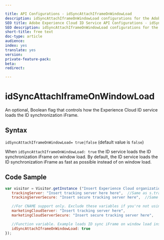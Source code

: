 ```yaml
---

title: API Configurations - idSyncAttachIframeOnWindowLoad
description: idSyncAttachIframeOnWindowLoad configurations for the Adobe Experience Cloud ID Service API
SEO title: Adobe Experience Cloud ID Service API Configurations - idSyncAttachIframeOnWindowLoad
SEO description: idSyncAttachIframeOnWindowLoad configurations for the Adobe Experience Cloud ID Service API
short-title: free text
doc-type: article
audience: 
index: yes
translate: yes
version:
private-feature-pack:
beta:
redirect:

---
```


# idSyncAttachIframeOnWindowLoad

An optional, Boolean flag that controls how the Experience Cloud ID service loads the ID synchronization iFrame.

## Syntax
`idSyncAttachIframeOnWindowLoad= true|false` \(default value is `false`\)

When `idSyncAttachIframeOnWindowLoad: true` the ID service loads the ID synchronization iFrame on window load. By default, the ID service loads the ID synchronization iFrame as fast as possible instead of on window load.

## Code Sample

```javascript
var visitor = Visitor.getInstance ("Insert Experience Cloud organization ID here",{
   trackingServer: "Insert tracking server here here",  //Same as s.trackingServer
   trackingServerSecure: "Insert secure tracking server here",  //Same as s.trackingServerSecure

   //For CNAME support only. Exclude these variables if you're not using CNAME
   marketingCloudServer: "Insert tracking server here",
   marketingCloudServerSecure: "Insert secure tracking server here",

   //Function variable. Example loads ID sync iFrame on window load instad of ASAP.
   idSyncAttachIframeOnWindowLoad: true
});
```
